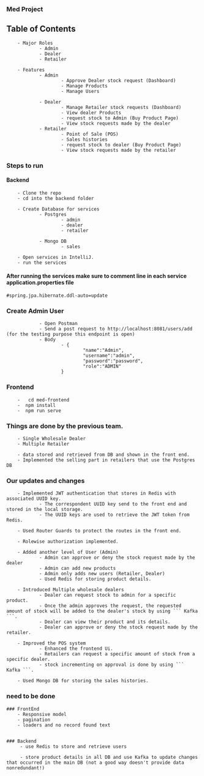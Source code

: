 ### Med Project

## Table of Contents

        - Major Roles
                - Admin
                - Dealer
                - Retailer

        - Features
                - Admin
                        - Approve Dealer stock request (Dashboard)
                        - Manage Products
                        - Manage Users

                - Dealer
                        - Manage Retailer stock requests (Dashboard)
                        - View dealer Products
                        - request stock to Admin (Buy Product Page)
                        - View stock requests made by the dealer
                - Retailer
                        - Point of Sale (POS)
                        - Sales histories
                        - request stock to dealer (Buy Product Page)
                        - View stock requests made by the retailer

### Steps to run

#### Backend

        - Clone the repo
        - cd into the backend folder

        - Create Database for services
                - Postgres
                        - admin
                        - dealer
                        - retailer

                - Mongo DB
                        - sales

        - Open services in IntelliJ.
        - run the services

#### After running the services make sure to comment line in each service application.properties file

`#spring.jpa.hibernate.ddl-auto=update `

### Create Admin User

                - Open Postman
                - Send a post request to http://localhost:8081/users/add (for the testing purpose this endpoint is open)
                - Body
                        - {
                                "name":"Admin",
                                "username":"admin",
                                "password":"password",
                                "role":"ADMIN"
                        }

### Frontend

        -   cd med-frontend
        -  npm install
        -  npm run serve

### Things are done by the previous team.

        - Single Wholesale Dealer
        - Multiple Retailer

        - data stored and retrieved from DB and shown in the front end.
        - Implemented the selling part in retailers that use the Postgres DB

### Our updates and changes

        - Implemented JWT authentication that stores in Redis with associated UUID key.
                - The correspondent UUID key send to the front end and stored in the local storage.
                - The UUID keys are used to retrieve the JWT token from Redis.

        - Used Router Guards to protect the routes in the front end.

        - Rolewise authorization implemented.

        - Added another level of User (Admin)
                - Admin can approve or deny the stock request made by the dealer
                - Admin can add new products
                - Admin only adds new users (Retailer, Dealer)
                - Used Redis for storing product details.

        - Introduced Multiple wholesale dealers
                - Dealer can request stock to admin for a specific product.
                - Once the admin approves the request, the requested amount of stock will be added to the dealer's stock by using ``` Kafka ```.
                - Dealer can view their product and its details.
                - Dealer can approve or deny the stock request made by the retailer.

        - Improved the POS system
                - Enhanced the frontend Ui.
                - Retailers can request a specific amount of stock from a specific dealer.
                - stock incrementing on approval is done by using ``` Kafka ```.

        - Used Mongo DB for storing the sales histories.

### need to be done

    ### FrontEnd
    	- Responsive model
    	- pagination
    	- loaders and no record found text


    ### Backend
    	 - use Redis to store and retrieve users

    	 - store product details in all DB and use Kafka to update changes that occurred in the main DB (not a good way doesn't provide data nonredundant!)

